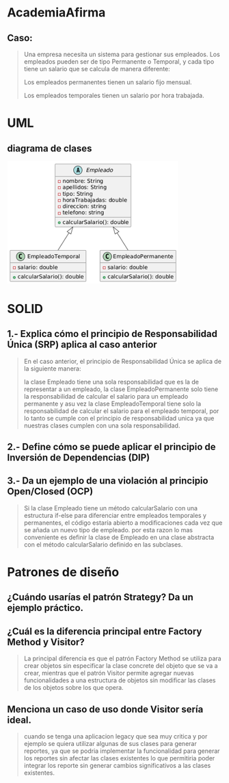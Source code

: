 # AcademiaAfirma

## Caso:
> Una empresa necesita un sistema para gestionar sus empleados. Los empleados pueden ser de tipo Permanente o Temporal, y cada tipo tiene un salario que se calcula de manera diferente:
>
> Los empleados permanentes tienen un salario fijo mensual.
>
> Los empleados temporales tienen un salario por hora trabajada.

# UML
## diagrama de clases 
<img src="diagrama.png" width="400" />

# SOLID
## 1.- Explica cómo el principio de Responsabilidad Única (SRP) aplica al caso anterior
> En el caso anterior, el principio de Responsabilidad Única se aplica de la siguiente manera:
> 
> la clase Empleado tiene una sola responsabilidad que es la de representar a un empleado, la clase EmpleadoPermanente solo tiene la responsabilidad de calcular el salario para un empleado permanente y asu vez la clase EmpleadoTemporal tiene solo la responsabilidad de calcular el salario para el empleado temporal, por lo tanto se cumple con el principio de responsabilidad unica ya que nuestras clases cumplen con una sola responsabilidad.

## 2.- Define cómo se puede aplicar el principio de Inversión de Dependencias (DIP) 

## 3.- Da un ejemplo de una violación al principio Open/Closed (OCP)
> Si la clase Empleado tiene un método calcularSalario con una estructura if-else para diferenciar entre empleados temporales y permanentes, el código estaría abierto a modificaciones cada vez que se añada un nuevo tipo de empleado. por esta razon lo mas conveniente es definir la clase de Empleado en una clase abstracta con el método calcularSalario definido en las subclases.

# Patrones de diseño
## ¿Cuándo usarías el patrón Strategy? Da un ejemplo práctico.
##  ¿Cuál es la diferencia principal entre Factory Method y Visitor? 
>La principal diferencia es que el patrón Factory Method se utiliza para crear objetos sin especificar la clase concrete del objeto que se va a crear, mientras que el patrón Visitor permite agregar nuevas funcionalidades a una estructura de objetos sin modificar las clases de los objetos sobre los que opera.

##  Menciona un caso de uso donde Visitor sería ideal.
> cuando se tenga una aplicacion legacy que sea muy critica y por ejemplo se quiera utilizar algunas de sus clases para generar reportes, ya que se podria implementar la funcionalidad para generar los reportes sin afectar las clases existentes lo que permitiria poder integrar los reporte sin generar cambios significativos a las clases existentes.
